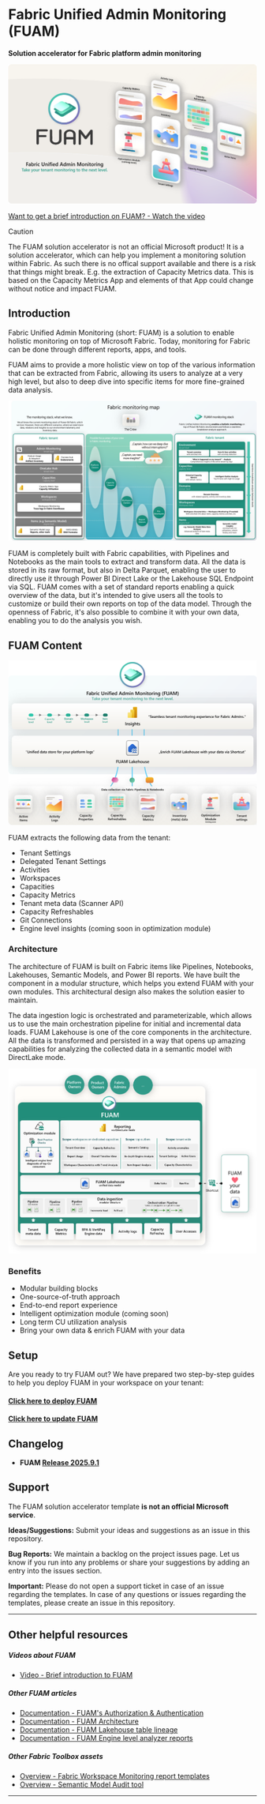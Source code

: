 # Fabric Unified Admin Monitoring (FUAM)

**Solution accelerator for Fabric platform admin monitoring**

![image](./media/general/fuam_cover.png)

[Want to get a brief introduction on FUAM? - Watch the video](https://youtu.be/CmHMOsQcMGI)

> [!CAUTION]  
> The FUAM solution accelerator is not an official Microsoft product! It is a solution accelerator, which can help you implement a monitoring solution within Fabric. As such there is no offical support available and there is a risk that things might break. E.g. the extraction of Capacity Metrics data. This is based on the Capacity Metrics App and elements of that App could change without notice and impact FUAM.


## Introduction

Fabric Unified Admin Monitoring (short: FUAM) is a solution to enable holistic monitoring on top of Microsoft Fabric. Today, monitoring for Fabric can be done through different reports, apps, and tools.

FUAM aims to provide a more holistic view on top of the various information that can be extracted from Fabric, allowing its users to analyze at a very high level, but also to deep dive into specific items for more fine-grained data analysis.



![image](./media/general/fuam_monitoring_map_cover.png)

FUAM is completely built with Fabric capabilities, with Pipelines and Notebooks as the main tools to extract and transform data. All the data is stored in its raw format, but also in Delta Parquet, enabling the user to directly use it through Power BI Direct Lake or the Lakehouse SQL Endpoint via SQL. FUAM comes with a set of standard reports enabling a quick overview of the data, but it's intended to give users all the tools to customize or build their own reports on top of the data model. Through the openness of Fabric, it's also possible to combine it with your own data, enabling you to do the analysis you wish.


## FUAM Content

![image](./media/general/fuam_cover_flow.png)

FUAM extracts the following data from the tenant:

- Tenant Settings
- Delegated Tenant Settings
- Activities
- Workspaces
- Capacities
- Capacity Metrics
- Tenant meta data (Scanner API)
- Capacity Refreshables
- Git Connections
- Engine level insights (coming soon in optimization module)



### Architecture

The architecture of FUAM is built on Fabric items like Pipelines, Notebooks, Lakehouses, Semantic Models, and Power BI reports. We have built the component in a modular structure, which helps you extend FUAM with your own modules. This architectural design also makes the solution easier to maintain.

The data ingestion logic is orchestrated and parameterizable, which allows us to use the main orchestration pipeline for initial and incremental data loads. FUAM Lakehouse is one of the core components in the architecture. All the data is transformed and persisted in a way that opens up amazing capabilities for analyzing the collected data in a semantic model with DirectLake mode.


![image](./media/general/fuam_architecture.png)

### Benefits
- Modular building blocks
- One-source-of-truth approach
- End-to-end report experience
- Intelligent optimization module (coming soon)
- Long term CU utilization analysis
- Bring your own data & enrich FUAM with your data

## Setup

Are you ready to try FUAM out? We have prepared two step-by-step guides to help you deploy FUAM in your workspace on your tenant:


#### [Click here to **deploy** FUAM](/monitoring/fabric-unified-admin-monitoring/how-to/How_to_deploy_FUAM.md)


#### [Click here to **update** FUAM](/monitoring/fabric-unified-admin-monitoring/how-to/How_to_update_FUAM.md)

## Changelog

- **FUAM [Release 2025.9.1](/monitoring/fabric-unified-admin-monitoring/changelog/FUAM_Changelog.md)**

## Support
The FUAM solution accelerator template **is not an official Microsoft service**.

**Ideas/Suggestions:** Submit your ideas and suggestions as an issue in this repository.


**Bug Reports:** We maintain a backlog on the project issues page. Let us know if you run into any problems or share your suggestions by adding an entry into the issues section.


**Important:** Please do not open a support ticket in case of an issue regarding the templates. In case of any questions or issues regarding the templates, please create an issue in this repository.


----------------

## Other helpful resources

##### Videos about FUAM
- [Video - Brief introduction to FUAM](https://youtu.be/CmHMOsQcMGI)

##### Other FUAM articles
- [Documentation - FUAM's Authorization & Authentication](/monitoring/fabric-unified-admin-monitoring/media/documentation/FUAM_Authorization.md)
- [Documentation - FUAM Architecture](/monitoring/fabric-unified-admin-monitoring/media/documentation/FUAM_Architecture.md)
- [Documentation - FUAM Lakehouse table lineage](/monitoring/fabric-unified-admin-monitoring/media/documentation/FUAM_Documentation_Lakehouse_table_lineage.pdf)
- [Documentation - FUAM Engine level analyzer reports](/monitoring/fabric-unified-admin-monitoring/media/documentation/FUAM_Engine_Level_Analyzer_Reports.md)


##### Other Fabric Toolbox assets
- [Overview - Fabric Workspace Monitoring report templates](/monitoring/workspace-monitoring-dashboards/README.md)
- [Overview - Semantic Model Audit tool](/tools/SemanticModelAudit/README.md)

----------------